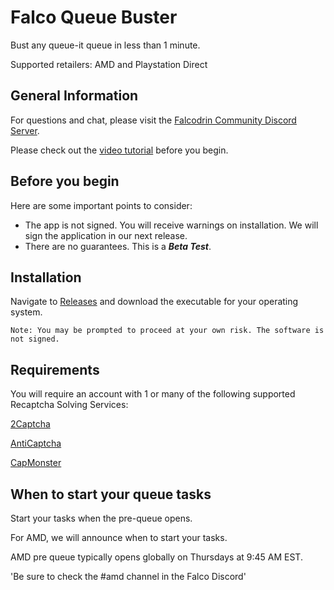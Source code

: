 # Falco Queue Buster

Bust any queue-it queue in less than 1 minute.

Supported retailers: AMD and Playstation Direct

## General Information

For questions and chat, please visit the [Falcodrin Community Discord Server](https://discord.gg/falcodrin).

Please check out the [video tutorial](https://www.youtube.com/watch?v=2tH7CHB3kk0) before you begin.

## Before you begin

Here are some important points to consider:

- The app is not signed. You will receive warnings on installation. We will sign the application in our next release.
- There are no guarantees. This is a **_Beta Test_**.

## Installation

Navigate to [Releases](https://github.com/stuartmackenzie/falco-queue-buster/releases) and download the executable for your operating system.

`Note: You may be prompted to proceed at your own risk. The software is not signed.`

## Requirements

You will require an account with 1 or many of the following supported Recaptcha Solving Services:

[2Captcha](http://2captcha.com/?from=11709940)

[AntiCaptcha](http://getcaptchasolution.com/mshlbyskma)

[CapMonster](https://capmonster.cloud/)

## When to start your queue tasks

Start your tasks when the pre-queue opens.

For AMD, we will announce when to start your tasks.

AMD pre queue typically opens globally on Thursdays at 9:45 AM EST.

'Be sure to check the #amd channel in the Falco Discord'
